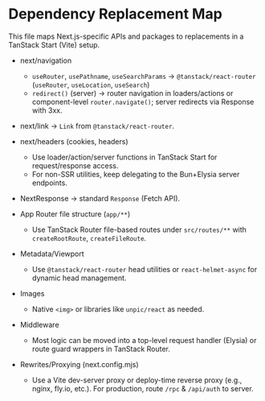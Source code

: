 # Dependency Replacement Map

This file maps Next.js-specific APIs and packages to replacements in a TanStack Start (Vite) setup.

- next/navigation
  - `useRouter`, `usePathname`, `useSearchParams` -> `@tanstack/react-router` (`useRouter`, `useLocation`, `useSearch`)
  - `redirect()` (server) -> router navigation in loaders/actions or component-level `router.navigate()`; server redirects via Response with 3xx.

- next/link -> `Link` from `@tanstack/react-router`.

- next/headers (cookies, headers)
  - Use loader/action/server functions in TanStack Start for request/response access.
  - For non-SSR utilities, keep delegating to the Bun+Elysia server endpoints.

- NextResponse -> standard `Response` (Fetch API).

- App Router file structure (`app/**`)
  - Use TanStack Router file-based routes under `src/routes/**` with `createRootRoute`, `createFileRoute`.

- Metadata/Viewport
  - Use `@tanstack/react-router` head utilities or `react-helmet-async` for dynamic head management.

- Images
  - Native `<img>` or libraries like `unpic/react` as needed.

- Middleware
  - Most logic can be moved into a top-level request handler (Elysia) or route guard wrappers in TanStack Router.

- Rewrites/Proxying (next.config.mjs)
  - Use a Vite dev-server proxy or deploy-time reverse proxy (e.g., nginx, fly.io, etc.). For production, route `/rpc` & `/api/auth` to server.

